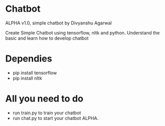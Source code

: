 # Chatbot
ALPHA v1.0, simple chatbot by Divyanshu Agarwal

Create Simple Chatbot using tensorflow, nltk and python.
Understand the basic and learn how to develop chatbot

# Dependies
- pip install tensorflow
- pip install nltk


# All you need to do
- run train.py to train your chatbot
- run chat.py to start your chatbot ALPHA.
